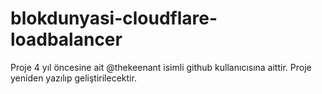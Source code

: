 # blokdunyasi-cloudflare-loadbalancer
Proje 4 yıl öncesine ait @thekeenant isimli github kullanıcısına aittir. Proje yeniden yazılıp geliştirilecektir.
